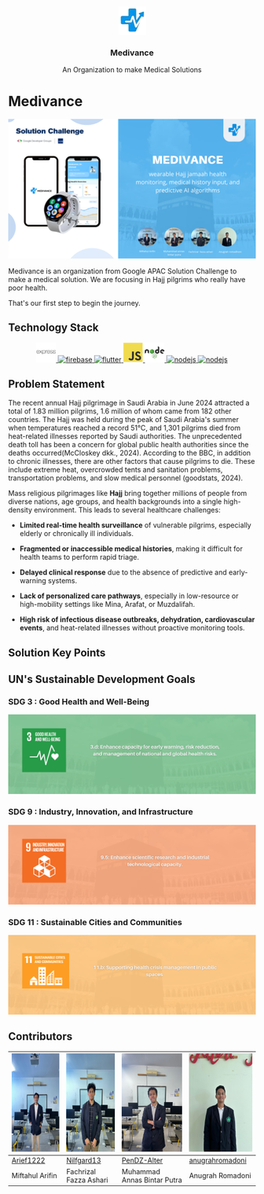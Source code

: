 <div align="center">
  <img src="https://raw.githubusercontent.com/APAC-Medivance/.github/refs/heads/main/assets/logo/medivance-logo-only-removebg.png"></img>
  <h3><b>Medivance</b></h3>
  <p>An Organization to make Medical Solutions</p>
</div>

# Medivance

![Presentation](https://raw.githubusercontent.com/APAC-Medivance/.github/refs/heads/main/assets/Blue%20and%20White%20Simple%20The%20Future%20Of%20The%20Arctic%20Presentation.png)

Medivance is an organization from Google APAC Solution Challenge to make a medical solution. We are focusing in Hajj pilgrims who really have poor health.

That's our first step to begin the journey.

## Technology Stack
<p align="center"> <a href="https://expressjs.com" target="_blank" rel="noreferrer"> <img src="https://raw.githubusercontent.com/devicons/devicon/master/icons/express/express-original-wordmark.svg" alt="express" width="40" height="40"/> </a> <a href="https://firebase.google.com/" target="_blank" rel="noreferrer"> <img src="https://www.vectorlogo.zone/logos/firebase/firebase-icon.svg" alt="firebase" width="40" height="40"/> </a> <a href="https://flutter.dev" target="_blank" rel="noreferrer"> <img src="https://www.vectorlogo.zone/logos/flutterio/flutterio-icon.svg" alt="flutter" width="40" height="40"/> </a> <a href="https://developer.mozilla.org/en-US/docs/Web/JavaScript" target="_blank" rel="noreferrer"> <img src="https://raw.githubusercontent.com/devicons/devicon/master/icons/javascript/javascript-original.svg" alt="javascript" width="40" height="40"/> </a> <a href="https://nodejs.org" target="_blank" rel="noreferrer"> <img src="https://raw.githubusercontent.com/devicons/devicon/master/icons/nodejs/nodejs-original-wordmark.svg" alt="nodejs" width="40" height="40"/> </a> <a href="https://maps.google.com" target="_blank" rel="noreferrer"> <img src="https://cdn.iconscout.com/icon/free/png-256/free-google-maps-logo-icon-download-in-svg-png-gif-file-formats--new-logos-pack-icons-2476488.png?f=webp&w=256" alt="nodejs" width="40" height="40"/> </a> <a href="https://maps.google.com" target="_blank" rel="noreferrer"> <img src="https://brandlogo.org/wp-content/uploads/2024/06/Gemini-Icon-300x300.png.webp" alt="nodejs" width="40" height="40"/> </a> </p>


## Problem Statement

The recent annual Hajj pilgrimage in Saudi Arabia in June 2024 attracted a total of 1.83 million
pilgrims, 1.6 million of whom came from 182 other countries. The Hajj was held during the
peak of Saudi Arabia's summer when temperatures reached a record 51°C, and 1,301 pilgrims
died from heat-related illnesses reported by Saudi authorities. The unprecedented death toll has
been a concern for global public health authorities since the deaths occurred(McCloskey dkk.,
2024). According to the BBC, in addition to chronic illnesses, there are other factors that cause
pilgrims to die. These include extreme heat, overcrowded tents and sanitation problems,
transportation problems, and slow medical personnel (goodstats, 2024).

Mass religious pilgrimages like **Hajj** bring together millions of people from diverse nations,
age groups, and health backgrounds into a single high-density environment. This leads to
several healthcare challenges:

- **Limited real-time health surveillance** of vulnerable pilgrims, especially elderly or
chronically ill individuals.

- **Fragmented or inaccessible medical histories**, making it difficult for health teams to
perform rapid triage.

- **Delayed clinical response** due to the absence of predictive and early-warning systems.

- **Lack of personalized care pathways**, especially in low-resource or high-mobility
settings like Mina, Arafat, or Muzdalifah.

- **High risk of infectious disease outbreaks, dehydration, cardiovascular events**, and
heat-related illnesses without proactive monitoring tools.


## Solution Key Points


## UN's Sustainable Development Goals

### SDG 3 : Good Health and Well-Being

![SDG 3](https://raw.githubusercontent.com/APAC-Medivance/.github/refs/heads/main/assets/sdg/3_crop.jpg)

### SDG 9 : Industry, Innovation, and Infrastructure

![SDG 9](https://raw.githubusercontent.com/APAC-Medivance/.github/refs/heads/main/assets/sdg/4_crop.jpg)

### SDG 11 : Sustainable Cities and Communities

![SDG 11](https://raw.githubusercontent.com/APAC-Medivance/.github/refs/heads/main/assets/sdg/5_crop.jpg)


## Contributors
| <img src="https://raw.githubusercontent.com/APAC-Medivance/.github/refs/heads/main/assets/arif.jpg" width=150 height=200></img> | <img src="https://raw.githubusercontent.com/APAC-Medivance/.github/refs/heads/main/assets/fachrizal.jpg" width=150 height=200></img> | <center><img src="https://raw.githubusercontent.com/APAC-Medivance/.github/refs/heads/main/assets/bintar.jpg" width=150 height=200></img></center> | <img src="https://raw.githubusercontent.com/APAC-Medivance/.github/refs/heads/main/assets/doni.jpg" width=150 height=200></img> |
|---------------------------------------------------|---------------------------------------------------|---------------------------------------------------|---------------------------------------------------|
| [Arief1222](https://github.com/Arief1222)   | [Nilfgard13](https://github.com/Nilfgard13)         | [PenDZ-Alter](https://github.com/PenDZ-Alter) | [anugrahromadoni](https://github.com/anugrahromadoni)     |
| Miftahul Arifin | Fachrizal Fazza Ashari | Muhammad Annas Bintar Putra | Anugrah Romadoni | 